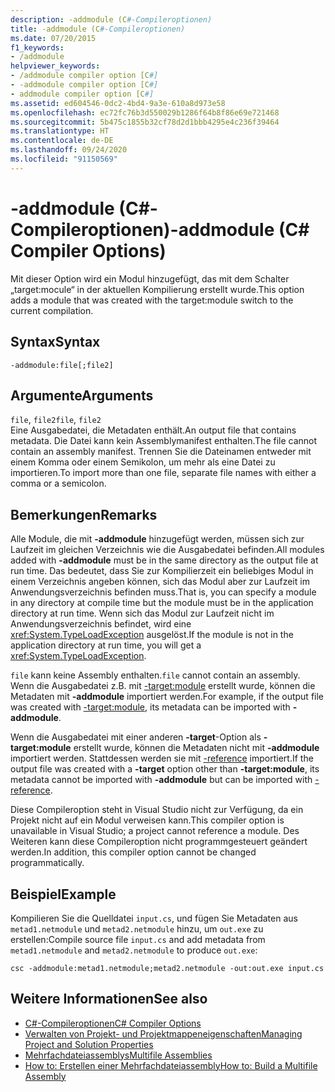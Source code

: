 ```yaml
---
description: -addmodule (C#-Compileroptionen)
title: -addmodule (C#-Compileroptionen)
ms.date: 07/20/2015
f1_keywords:
- /addmodule
helpviewer_keywords:
- /addmodule compiler option [C#]
- -addmodule compiler option [C#]
- addmodule compiler option [C#]
ms.assetid: ed604546-0dc2-4bd4-9a3e-610a8d973e58
ms.openlocfilehash: ec72fc76b3d550029b1286f64b8f86e69e721468
ms.sourcegitcommit: 5b475c1855b32cf78d2d1bbb4295e4c236f39464
ms.translationtype: HT
ms.contentlocale: de-DE
ms.lasthandoff: 09/24/2020
ms.locfileid: "91150569"
---
```

# <a name="-addmodule-c-compiler-options"></a><span data-ttu-id="3c96f-103">-addmodule (C#-Compileroptionen)</span><span class="sxs-lookup"><span data-stu-id="3c96f-103">-addmodule (C# Compiler Options)</span></span>

<span data-ttu-id="3c96f-104">Mit dieser Option wird ein Modul hinzugefügt, das mit dem Schalter „target:mocule“ in der aktuellen Kompilierung erstellt wurde.</span><span class="sxs-lookup"><span data-stu-id="3c96f-104">This option adds a module that was created with the target:module switch to the current compilation.</span></span>  
  
## <a name="syntax"></a><span data-ttu-id="3c96f-105">Syntax</span><span class="sxs-lookup"><span data-stu-id="3c96f-105">Syntax</span></span>  
  
```console  
-addmodule:file[;file2]  
```  
  
## <a name="arguments"></a><span data-ttu-id="3c96f-106">Argumente</span><span class="sxs-lookup"><span data-stu-id="3c96f-106">Arguments</span></span>  

 <span data-ttu-id="3c96f-107">`file`, `file2`</span><span class="sxs-lookup"><span data-stu-id="3c96f-107">`file`, `file2`</span></span>  
 <span data-ttu-id="3c96f-108">Eine Ausgabedatei, die Metadaten enthält.</span><span class="sxs-lookup"><span data-stu-id="3c96f-108">An output file that contains metadata.</span></span> <span data-ttu-id="3c96f-109">Die Datei kann kein Assemblymanifest enthalten.</span><span class="sxs-lookup"><span data-stu-id="3c96f-109">The file cannot contain an assembly manifest.</span></span> <span data-ttu-id="3c96f-110">Trennen Sie die Dateinamen entweder mit einem Komma oder einem Semikolon, um mehr als eine Datei zu importieren.</span><span class="sxs-lookup"><span data-stu-id="3c96f-110">To import more than one file, separate file names with either a comma or a semicolon.</span></span>  
  
## <a name="remarks"></a><span data-ttu-id="3c96f-111">Bemerkungen</span><span class="sxs-lookup"><span data-stu-id="3c96f-111">Remarks</span></span>  

 <span data-ttu-id="3c96f-112">Alle Module, die mit **-addmodule** hinzugefügt werden, müssen sich zur Laufzeit im gleichen Verzeichnis wie die Ausgabedatei befinden.</span><span class="sxs-lookup"><span data-stu-id="3c96f-112">All modules added with **-addmodule** must be in the same directory as the output file at run time.</span></span> <span data-ttu-id="3c96f-113">Das bedeutet, dass Sie zur Kompilierzeit ein beliebiges Modul in einem Verzeichnis angeben können, sich das Modul aber zur Laufzeit im Anwendungsverzeichnis befinden muss.</span><span class="sxs-lookup"><span data-stu-id="3c96f-113">That is, you can specify a module in any directory at compile time but the module must be in the application directory at run time.</span></span> <span data-ttu-id="3c96f-114">Wenn sich das Modul zur Laufzeit nicht im Anwendungsverzeichnis befindet, wird eine <xref:System.TypeLoadException> ausgelöst.</span><span class="sxs-lookup"><span data-stu-id="3c96f-114">If the module is not in the application directory at run time, you will get a <xref:System.TypeLoadException>.</span></span>  
  
 <span data-ttu-id="3c96f-115">`file` kann keine Assembly enthalten.</span><span class="sxs-lookup"><span data-stu-id="3c96f-115">`file` cannot contain an assembly.</span></span> <span data-ttu-id="3c96f-116">Wenn die Ausgabedatei z.B. mit [-target:module](./target-module-compiler-option.md) erstellt wurde, können die Metadaten mit **-addmodule** importiert werden.</span><span class="sxs-lookup"><span data-stu-id="3c96f-116">For example, if the output file was created with [-target:module](./target-module-compiler-option.md), its metadata can be imported with **-addmodule**.</span></span>  
  
 <span data-ttu-id="3c96f-117">Wenn die Ausgabedatei mit einer anderen **-target**-Option als **-target:module** erstellt wurde, können die Metadaten nicht mit **-addmodule** importiert werden. Stattdessen werden sie mit [-reference](./reference-compiler-option.md) importiert.</span><span class="sxs-lookup"><span data-stu-id="3c96f-117">If the output file was created with a **-target** option other than **-target:module**, its metadata cannot be imported with **-addmodule** but can be imported with [-reference](./reference-compiler-option.md).</span></span>  
  
 <span data-ttu-id="3c96f-118">Diese Compileroption steht in Visual Studio nicht zur Verfügung, da ein Projekt nicht auf ein Modul verweisen kann.</span><span class="sxs-lookup"><span data-stu-id="3c96f-118">This compiler option is unavailable in Visual Studio; a project cannot reference a module.</span></span> <span data-ttu-id="3c96f-119">Des Weiteren kann diese Compileroption nicht programmgesteuert geändert werden.</span><span class="sxs-lookup"><span data-stu-id="3c96f-119">In addition, this compiler option cannot be changed programmatically.</span></span>  
  
## <a name="example"></a><span data-ttu-id="3c96f-120">Beispiel</span><span class="sxs-lookup"><span data-stu-id="3c96f-120">Example</span></span>  

 <span data-ttu-id="3c96f-121">Kompilieren Sie die Quelldatei `input.cs`, und fügen Sie Metadaten aus `metad1.netmodule` und `metad2.netmodule` hinzu, um `out.exe` zu erstellen:</span><span class="sxs-lookup"><span data-stu-id="3c96f-121">Compile source file `input.cs` and add metadata from `metad1.netmodule` and `metad2.netmodule` to produce `out.exe`:</span></span>  
  
```console  
csc -addmodule:metad1.netmodule;metad2.netmodule -out:out.exe input.cs  
```  
  
## <a name="see-also"></a><span data-ttu-id="3c96f-122">Weitere Informationen</span><span class="sxs-lookup"><span data-stu-id="3c96f-122">See also</span></span>

- [<span data-ttu-id="3c96f-123">C#-Compileroptionen</span><span class="sxs-lookup"><span data-stu-id="3c96f-123">C# Compiler Options</span></span>](./index.md)
- [<span data-ttu-id="3c96f-124">Verwalten von Projekt- und Projektmappeneigenschaften</span><span class="sxs-lookup"><span data-stu-id="3c96f-124">Managing Project and Solution Properties</span></span>](/visualstudio/ide/managing-project-and-solution-properties)
- [<span data-ttu-id="3c96f-125">Mehrfachdateiassemblys</span><span class="sxs-lookup"><span data-stu-id="3c96f-125">Multifile Assemblies</span></span>](../../../framework/app-domains/multifile-assemblies.md)
- [<span data-ttu-id="3c96f-126">How to: Erstellen einer Mehrfachdateiassembly</span><span class="sxs-lookup"><span data-stu-id="3c96f-126">How to: Build a Multifile Assembly</span></span>](../../../framework/app-domains/build-multifile-assembly.md)
